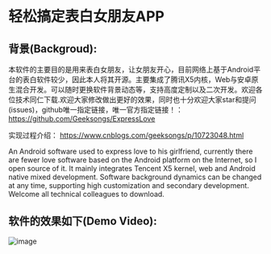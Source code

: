 # 轻松搞定表白女朋友APP

## 背景(Backgroud):
本软件的主要目的是用来表白女朋友，让女朋友开心，目前网络上基于Android平台的表白软件较少，因此本人将其开源。主要集成了腾讯X5内核，Web与安卓原生混合开发。可以随时更换软件背景动态等，支持高度定制以及二次开发。欢迎各位技术同仁下载.欢迎大家修改做出更好的效果，同时也十分欢迎大家star和提问(issues)，github唯一指定链接，唯一官方指定链接！：
https://github.com/Geeksongs/ExpressLove

实现过程介绍：
https://www.cnblogs.com/geeksongs/p/10723048.html


An Android software used to express love to his girlfriend, currently there are fewer love software based on the Android platform on the Internet, so I open source of it. It mainly integrates Tencent X5 kernel, web and Android native mixed development. Software background dynamics can be changed at any time, supporting high customization and secondary development. Welcome all technical colleagues to download.

## 软件的效果如下(Demo Video):

![image](https://github.com/Geeksongs/ExpressLove/blob/master/yanshi.gif)

